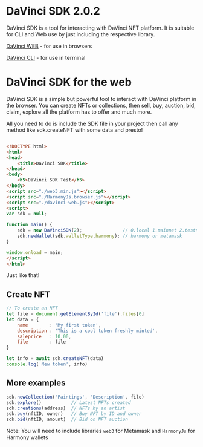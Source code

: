 # DaVinci SDK 2.0.2

DaVinci SDK is a tool for interacting with DaVinci NFT platform. It is suitable for CLI and Web use by just including the respective library.

[DaVinci WEB](./sdk-web) - for use in browsers

[DaVinci CLI](./sdk-cli) - for use in terminal

# DaVinci SDK for the web

DaVinci SDK is a simple but powerful tool to interact with DaVinci platform in the browser. You can create NFTs or collections, then sell, buy, auction, bid, claim, explore all the platform has to offer and much more.

All you need to do is include the SDK file in your project then call any method like sdk.createNFT with some data and presto!


```html

<!DOCTYPE html>
<html>
<head>
    <title>DaVinci SDK</title>
</head>
<body>
    <h5>DaVinci SDK Test</h5>
</body>
<script src="./web3.min.js"></script>
<script src="./HarmonyJs.browser.js"></script>
<script src="./davinci-web.js"></script>
<script>
var sdk = null;

function main() {
    sdk = new DaVinciSDK(2);               // 0.local 1.mainnet 2.testnet
    sdk.newWallet(sdk.walletType.harmony); // harmony or metamask
}

window.onload = main;
</script>
</html>
```

Just like that!


## Create NFT

``` js
// To create an NFT
let file = document.getElementById('file').files[0]
let data = {
    name        : 'My first token',
    description : 'This is a cool token freshly minted',
    saleprice   : 10.00,
    file        : file
}

let info = await sdk.createNFT(data)
console.log('New token', info)
```

## More examples
``` js
sdk.newCollection('Paintings', 'Description', file)
sdk.explore()           // Latest NFTs created
sdk.creations(address)  // NFTs by an artist
sdk.buy(nftID, owner)   // Buy NFT by ID and owner
sdk.bid(nftID, amount)  // Bid on NFT auction
```

Note: You will need to include libraries `web3` for Metamask and `HarmonyJs` for Harmony wallets
